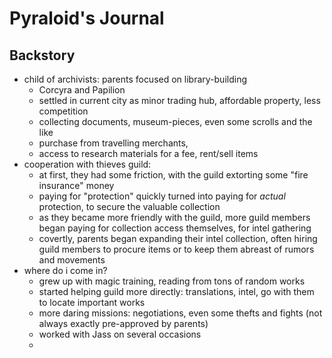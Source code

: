 # Pyraloid's Journal

## Backstory
- child of archivists: parents focused on library-building
    - Corcyra and Papilion
    - settled in current city as minor trading hub, affordable property, less competition
    - collecting documents, museum-pieces, even some scrolls and the like
    - purchase from travelling merchants, 
    - access to research materials for a fee, rent/sell items
- cooperation with thieves guild:
    - at first, they had some friction, with the guild extorting some "fire insurance" money
    - paying for "protection" quickly turned into paying for *actual* protection, to secure the valuable collection
    - as they became more friendly with the guild, more guild members began paying for collection access themselves, for intel gathering
    - covertly, parents began expanding their intel collection, often hiring guild members to procure items or to keep them abreast of rumors and movements
- where do i come in?
    - grew up with magic training, reading from tons of random works
    - started helping guild more directly: translations, intel, go with them to locate important works
    - more daring missions: negotiations, even some thefts and fights (not always exactly pre-approved by parents)
    - worked with Jass on several occasions
    - 